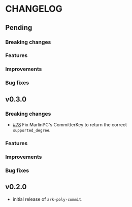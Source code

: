 # CHANGELOG

## Pending

### Breaking changes

### Features

### Improvements

### Bug fixes

## v0.3.0

### Breaking changes

- [\#78](https://github.com/arkworks-rs/poly-commit/pull/78) Fix MarlinPC's CommitterKey to return the correct `supported_degree`.

### Features

### Improvements

### Bug fixes

## v0.2.0 

- initial release of `ark-poly-commit`.